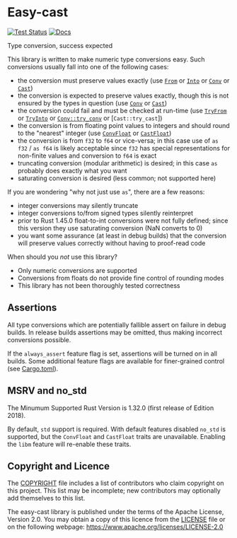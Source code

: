 Easy-cast
=========

[![Test Status](https://github.com/kas-gui/easy-cast/workflows/Tests/badge.svg?event=push)](https://github.com/kas-gui/easy-cast/actions)
[![Docs](https://docs.rs/easy-cast/badge.svg)](https://docs.rs/easy-cast)

Type conversion, success expected

This library is written to make numeric type conversions easy. Such
conversions usually fall into one of the following cases:

-   the conversion must preserve values exactly (use [`From`] or [`Into`]
    or [`Conv`] or [`Cast`])
-   the conversion is expected to preserve values exactly, though this is
    not ensured by the types in question (use [`Conv`] or [`Cast`])
-   the conversion could fail and must be checked at run-time (use
    [`TryFrom`] or [`TryInto`] or [`Conv::try_conv`] or [`Cast::try_cast`])
-   the conversion is from floating point values to integers and should
    round to the "nearest" integer (use [`ConvFloat`] or [`CastFloat`])
-   the conversion is from `f32` to `f64` or vice-versa; in this case use of
    `as f32` / `as f64` is likely acceptable since `f32` has special
    representations for non-finite values and conversion to `f64` is exact
-   truncating conversion (modular arithmetic) is desired; in this case `as`
    probably does exactly what you want
-   saturating conversion is desired (less common; not supported here)

If you are wondering "why not just use `as`", there are a few reasons:

-   integer conversions may silently truncate
-   integer conversions to/from signed types silently reinterpret
-   prior to Rust 1.45.0 float-to-int conversions were not fully defined;
    since this version they use saturating conversion (NaN converts to 0)
-   you want some assurance (at least in debug builds) that the conversion
    will preserve values correctly without having to proof-read code

When should you *not* use this library?

-   Only numeric conversions are supported
-   Conversions from floats do not provide fine control of rounding modes
-   This library has not been thoroughly tested correctness

[`From`]: https://doc.rust-lang.org/stable/std/convert/trait.From.html
[`Into`]: https://doc.rust-lang.org/stable/std/convert/trait.Into.html
[`TryFrom`]: https://doc.rust-lang.org/stable/std/convert/trait.TryFrom.html
[`TryInto`]: https://doc.rust-lang.org/stable/std/convert/trait.TryInto.html
[`Conv`]: https://docs.rs/easy-cast/latest/easy_cast/trait.Conv.html
[`Cast`]: https://docs.rs/easy-cast/latest/easy_cast/trait.Cast.html
[`Conv::try_conv`]: https://docs.rs/easy-cast/latest/easy_cast/trait.Conv.html#tymethod.try_conv
[`Conv::try_cast`]: https://docs.rs/easy-cast/latest/easy_cast/trait.Conv.html#tymethod.try_cast
[`ConvFloat`]: https://docs.rs/easy-cast/latest/easy_cast/trait.ConvFloat.html
[`CastFloat`]: https://docs.rs/easy-cast/latest/easy_cast/trait.CastFloat.html

## Assertions

All type conversions which are potentially fallible assert on failure in
debug builds. In release builds assertions may be omitted, thus making
incorrect conversions possible.

If the `always_assert` feature flag is set, assertions will be turned on in
all builds. Some additional feature flags are available for finer-grained
control (see [Cargo.toml](Cargo.toml)).

## MSRV and no_std

The Minumum Supported Rust Version is 1.32.0 (first release of Edition 2018).

By default, `std` support is required. With default features disabled `no_std`
is supported, but the `ConvFloat` and `CastFloat` traits are unavailable.
Enabling the `libm` feature will re-enable these traits.


Copyright and Licence
-------

The [COPYRIGHT](COPYRIGHT) file includes a list of contributors who claim
copyright on this project. This list may be incomplete; new contributors may
optionally add themselves to this list.

The easy-cast library is published under the terms of the Apache License, Version 2.0.
You may obtain a copy of this licence from the [LICENSE](LICENSE) file or on
the following webpage: <https://www.apache.org/licenses/LICENSE-2.0>
